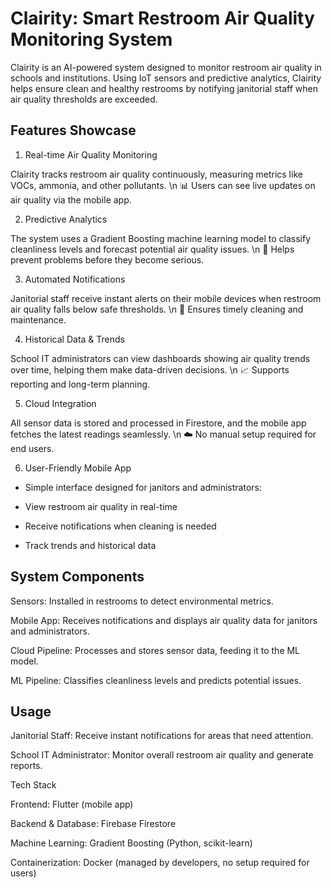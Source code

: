 # Clairity: Smart Restroom Air Quality Monitoring System

Clairity is an AI-powered system designed to monitor restroom air quality in schools and institutions. Using IoT sensors and predictive analytics, Clairity helps ensure clean and healthy restrooms by notifying janitorial staff when air quality thresholds are exceeded.

## Features Showcase
1. Real-time Air Quality Monitoring

Clairity tracks restroom air quality continuously, measuring metrics like VOCs, ammonia, and other pollutants.
\n 📊 Users can see live updates on air quality via the mobile app.

2. Predictive Analytics

The system uses a Gradient Boosting machine learning model to classify cleanliness levels and forecast potential air quality issues.
\n 🤖 Helps prevent problems before they become serious.

3. Automated Notifications

Janitorial staff receive instant alerts on their mobile devices when restroom air quality falls below safe thresholds.
\n 📱 Ensures timely cleaning and maintenance.

4. Historical Data & Trends

School IT administrators can view dashboards showing air quality trends over time, helping them make data-driven decisions.
\n 📈 Supports reporting and long-term planning.

5. Cloud Integration

All sensor data is stored and processed in Firestore, and the mobile app fetches the latest readings seamlessly.
\n ☁️ No manual setup required for end users.

6. User-Friendly Mobile App

- Simple interface designed for janitors and administrators:

- View restroom air quality in real-time

- Receive notifications when cleaning is needed

- Track trends and historical data

## System Components

Sensors: Installed in restrooms to detect environmental metrics.

Mobile App: Receives notifications and displays air quality data for janitors and administrators.

Cloud Pipeline: Processes and stores sensor data, feeding it to the ML model.

ML Pipeline: Classifies cleanliness levels and predicts potential issues.

## Usage

Janitorial Staff: Receive instant notifications for areas that need attention.

School IT Administrator: Monitor overall restroom air quality and generate reports.

Tech Stack

Frontend: Flutter (mobile app)

Backend & Database: Firebase Firestore

Machine Learning: Gradient Boosting (Python, scikit-learn)

Containerization: Docker (managed by developers, no setup required for users)
